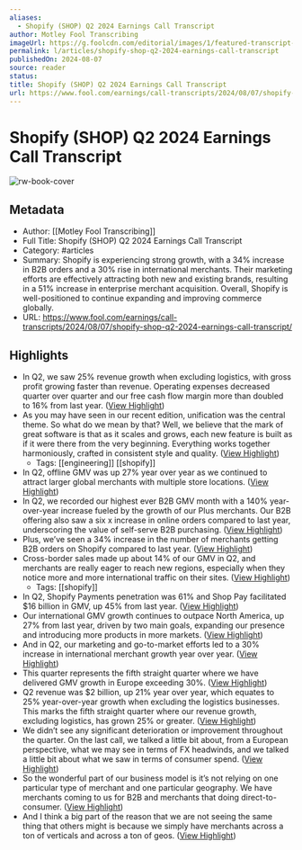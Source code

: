 ```yaml
---
aliases:
  - Shopify (SHOP) Q2 2024 Earnings Call Transcript
author: Motley Fool Transcribing
imageUrl: https://g.foolcdn.com/editorial/images/1/featured-transcript-logo-template-2023-01-12.jpg
permalink: l/articles/shopify-shop-q2-2024-earnings-call-transcript
publishedOn: 2024-08-07
source: reader
status: 
title: Shopify (SHOP) Q2 2024 Earnings Call Transcript
url: https://www.fool.com/earnings/call-transcripts/2024/08/07/shopify-shop-q2-2024-earnings-call-transcript/
---
```

# Shopify (SHOP) Q2 2024 Earnings Call Transcript

![rw-book-cover](https://g.foolcdn.com/editorial/images/1/featured-transcript-logo-template-2023-01-12.jpg)

## Metadata

- Author: [[Motley Fool Transcribing]]
- Full Title: Shopify (SHOP) Q2 2024 Earnings Call Transcript
- Category: #articles
- Summary: Shopify is experiencing strong growth, with a 34% increase in B2B orders and a 30% rise in international merchants. Their marketing efforts are effectively attracting both new and existing brands, resulting in a 51% increase in enterprise merchant acquisition. Overall, Shopify is well-positioned to continue expanding and improving commerce globally.
- URL: https://www.fool.com/earnings/call-transcripts/2024/08/07/shopify-shop-q2-2024-earnings-call-transcript/

## Highlights

- In Q2, we saw 25% revenue growth when excluding logistics, with gross profit growing faster than revenue. Operating expenses decreased quarter over quarter and our free cash flow margin more than doubled to 16% from last year. ([View Highlight](https://read.readwise.io/read/01j53m8k0h63f7ea9858zhdezm))
- As you may have seen in our recent edition, unification was the central theme. So what do we mean by that? Well, we believe that the mark of great software is that as it scales and grows, each new feature is built as if it were there from the very beginning. Everything works together harmoniously, crafted in consistent style and quality. ([View Highlight](https://read.readwise.io/read/01j53m9avztfhcjgj2vtncs0gc))
    - Tags: [[engineering]] [[shopify]]
- In Q2, offline GMV was up 27% year over year as we continued to attract larger global merchants with multiple store locations. ([View Highlight](https://read.readwise.io/read/01j53mbsvg4mvwce2ckh6m4ptk))
- In Q2, we recorded our highest ever B2B GMV month with a 140% year-over-year increase fueled by the growth of our Plus merchants. Our B2B offering also saw a six x increase in online orders compared to last year, underscoring the value of self-serve B2B purchasing. ([View Highlight](https://read.readwise.io/read/01j53md1anjgzaxcrn9e7pv22a))
- Plus, we’ve seen a 34% increase in the number of merchants getting B2B orders on Shopify compared to last year. ([View Highlight](https://read.readwise.io/read/01j53mddgqj0k1kkf5vyhk6fgp))
- Cross-border sales made up about 14% of our GMV in Q2, and merchants are really eager to reach new regions, especially when they notice more and more international traffic on their sites. ([View Highlight](https://read.readwise.io/read/01j53me5cb3ewrzjjv8vxkssp4))
    - Tags: [[shopify]]
- In Q2, Shopify Payments penetration was 61% and Shop Pay facilitated $16 billion in GMV, up 45% from last year. ([View Highlight](https://read.readwise.io/read/01j53mfh5sbjf86ereqtr89gyt))
- Our international GMV growth continues to outpace North America, up 27% from last year, driven by two main goals, expanding our presence and introducing more products in more markets. ([View Highlight](https://read.readwise.io/read/01j53nc5a6112zar8q3hbx1660))
- And in Q2, our marketing and go-to-market efforts led to a 30% increase in international merchant growth year over year. ([View Highlight](https://read.readwise.io/read/01j53nc89av8v7yq6vkv92a1h8))
- This quarter represents the fifth straight quarter where we have delivered GMV growth in Europe exceeding 30%. ([View Highlight](https://read.readwise.io/read/01j53njv1k07kba1w4sfwsfh5p))
- Q2 revenue was $2 billion, up 21% year over year, which equates to 25% year-over-year growth when excluding the logistics businesses. This marks the fifth straight quarter where our revenue growth, excluding logistics, has grown 25% or greater. ([View Highlight](https://read.readwise.io/read/01j53nky6emnqhqj59zrsfv743))
- We didn’t see any significant deterioration or improvement throughout the quarter. On the last call, we talked a little bit about, from a European perspective, what we may see in terms of FX headwinds, and we talked a little bit about what we saw in terms of consumer spend. ([View Highlight](https://read.readwise.io/read/01j53pb6w0xqfm5ac5ea8vze0g))
- So the wonderful part of our business model is it’s not relying on one particular type of merchant and one particular geography.
  We have merchants coming to us for B2B and merchants that doing direct-to-consumer. ([View Highlight](https://read.readwise.io/read/01j53pbw3q2aksf6eb74yr3nvv))
- And I think a big part of the reason that we are not seeing the same thing that others might is because we simply have merchants across a ton of verticals and across a ton of geos. ([View Highlight](https://read.readwise.io/read/01j53pcaqp4kjw4b5zkw0q8bjq))

